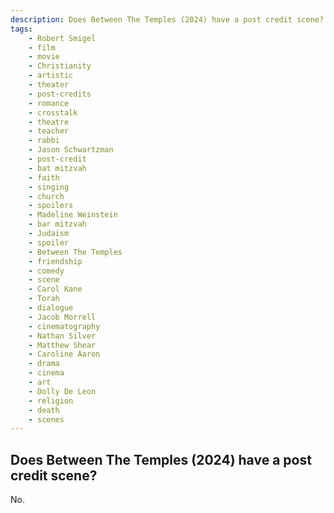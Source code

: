 ```yaml
---
description: Does Between The Temples (2024) have a post credit scene?
tags: 
    - Robert Smigel
    - film
    - movie
    - Christianity
    - artistic
    - theater
    - post-credits
    - romance
    - crosstalk
    - theatre
    - teacher
    - rabbi
    - Jason Schwartzman
    - post-credit
    - bat mitzvah
    - faith
    - singing
    - church
    - spoilers
    - Madeline Weinstein
    - bar mitzvah
    - Judaism
    - spoiler
    - Between The Temples
    - friendship
    - comedy
    - scene
    - Carol Kane
    - Torah
    - dialogue
    - Jacob Morrell
    - cinematography
    - Nathan Silver
    - Matthew Shear
    - Caroline Aaron
    - drama
    - cinema
    - art
    - Dolly De Leon
    - religion
    - death
    - scenes
---
```


## Does Between The Temples (2024) have a post credit scene?

No.
